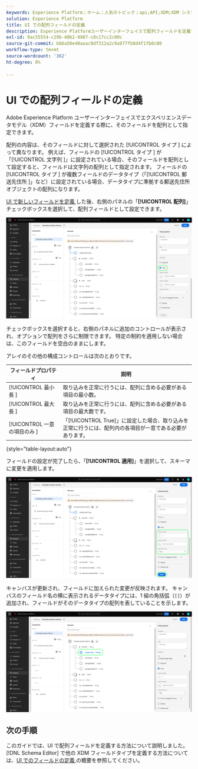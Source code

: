 ```yaml
---
keywords: Experience Platform；ホーム；人気のトピック；api;API;XDM;XDM システム；エクスペリエンスデータモデル；データモデル；ui；ワークスペース；配列；フィールド；
solution: Experience Platform
title: UI での配列フィールドの定義
description: Experience Platformユーザーインターフェイスで配列フィールドを定義する方法を説明します。
exl-id: 9ac55554-c29b-40b2-9987-c8c17cc2c00c
source-git-commit: b66a50e40aaac8df312a2c9a977fb8d4f1fb0c80
workflow-type: tm+mt
source-wordcount: '362'
ht-degree: 0%

---
```


# UI での配列フィールドの定義

Adobe Experience Platform ユーザーインターフェイスでエクスペリエンスデータモデル（XDM）フィールドを定義する際に、そのフィールドを配列として指定できます。

配列の内容は、そのフィールドに対して選択された [!UICONTROL  タイプ ] によって異なります。 例えば、フィールドの [!UICONTROL  タイプ ] が「[!UICONTROL  文字列 ]」に設定されている場合、そのフィールドを配列として設定すると、フィールドは文字列の配列として指定されます。 フィールドの [!UICONTROL  タイプ ] が複数フィールドのデータタイプ（「[!UICONTROL  郵送先住所 ]」など）に設定されている場合、データタイプに準拠する郵送先住所オブジェクトの配列になります。

[UI で新しいフィールドを定義 ](./overview.md#define) した後、右側のパネルの「**[!UICONTROL 配列]**」チェックボックスを選択して、配列フィールドとして設定できます。

![](../../images/ui/fields/special/array.png)

チェックボックスを選択すると、右側のパネルに追加のコントロールが表示され、オプションで配列をさらに制限できます。 特定の制約を適用しない場合は、このフィールドを空白のままにします。

アレイのその他の構成コントロールは次のとおりです。

| フィールドプロパティ | 説明 |
| --- | --- |
| [!UICONTROL  最小長 ] | 取り込みを正常に行うには、配列に含める必要がある項目の最小数。 |
| [!UICONTROL  最大長 ] | 取り込みを正常に行うには、配列に含める必要がある項目の最大数です。 |
| [!UICONTROL  一意の項目のみ ] | 「[!UICONTROL True]」に設定した場合、取り込みを正常に行うには、配列内の各項目が一意である必要があります。 |

{style="table-layout:auto"}

フィールドの設定が完了したら、「**[!UICONTROL 適用]**」を選択して、スキーマに変更を適用します。

![](../../images/ui/fields/special/array-config.png)

キャンバスが更新され、フィールドに加えられた変更が反映されます。 キャンバスのフィールド名の横に表示されるデータタイプには、1 組の角括弧（`[]`）が追加され、フィールドがそのデータタイプの配列を表していることを示します。

![](../../images/ui/fields/special/array-applied.png)

## 次の手順

このガイドでは、UI で配列フィールドを定義する方法について説明しました。 [!DNL Schema Editor] で他の XDM フィールドタイプを定義する方法については、[UI でのフィールドの定義 ](./overview.md#special) の概要を参照してください。
